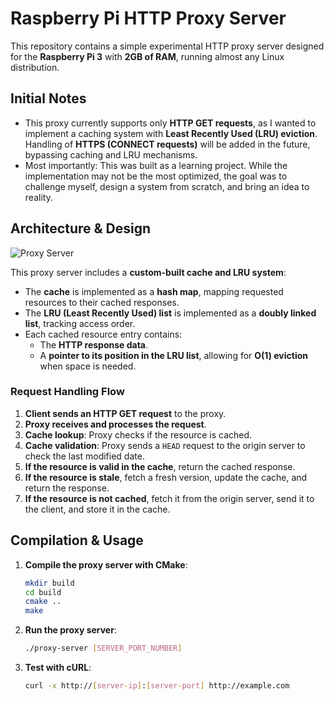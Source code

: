 # Raspberry Pi HTTP Proxy Server

This repository contains a simple experimental HTTP proxy server designed for the **Raspberry Pi 3** with **2GB of RAM**, running almost any Linux distribution.

## Initial Notes

- This proxy currently supports only **HTTP GET requests**, as I wanted to implement a caching system with **Least Recently Used (LRU) eviction**. Handling of **HTTPS (CONNECT requests)** will be added in the future, bypassing caching and LRU mechanisms.
- Most importantly: This was built as a learning project. While the implementation may not be the most optimized, the goal was to challenge myself, design a system from scratch, and bring an idea to reality.

## Architecture & Design

![Proxy Server](https://github.com/user-attachments/assets/ae0735d5-3ce1-483e-9fbe-bff303b6bd12)

This proxy server includes a **custom-built cache and LRU system**:

- The **cache** is implemented as a **hash map**, mapping requested resources to their cached responses.
- The **LRU (Least Recently Used) list** is implemented as a **doubly linked list**, tracking access order.
- Each cached resource entry contains:
  - The **HTTP response data**.
  - A **pointer to its position in the LRU list**, allowing for **O(1) eviction** when space is needed.

### Request Handling Flow

1. **Client sends an HTTP GET request** to the proxy.
2. **Proxy receives and processes the request**.
3. **Cache lookup**: Proxy checks if the resource is cached.
4. **Cache validation**: Proxy sends a `HEAD` request to the origin server to check the last modified date.
5. **If the resource is valid in the cache**, return the cached response.
6. **If the resource is stale**, fetch a fresh version, update the cache, and return the response.
7. **If the resource is not cached**, fetch it from the origin server, send it to the client, and store it in the cache.

## Compilation & Usage

1. **Compile the proxy server with CMake**:
   ```sh
   mkdir build
   cd build
   cmake ..
   make
   ```
2. **Run the proxy server**:
   ```sh
   ./proxy-server [SERVER_PORT_NUMBER]
   ```
3. **Test with cURL**:
   ```sh
   curl -x http://[server-ip]:[server-port] http://example.com
   ```
